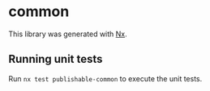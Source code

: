 # common

This library was generated with [Nx](https://nx.dev).

## Running unit tests

Run `nx test publishable-common` to execute the unit tests.
